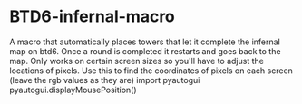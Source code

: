 # BTD6-infernal-macro
A macro that automatically places towers that let it complete the infernal map on btd6. 
Once a round is completed it restarts and goes back to the map.
Only works on certain screen sizes so you'll have to adjust the locations of pixels.
Use this to find the coordinates of pixels on each screen (leave the rgb values as they are)
import pyautogui
pyautogui.displayMousePosition()
